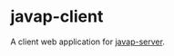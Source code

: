 javap-client
===

A client web application for [javap-server](https://github.com/mike-neck/javap-server).

